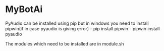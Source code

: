# MyBotAi

PyAudio can be installed using pip
but in windows you need to install pipwin(if in case pyaudio is giving error)
    - pip install pipwin
    - pipwin install pyaudio

The modules which need to be installed are in module.sh 